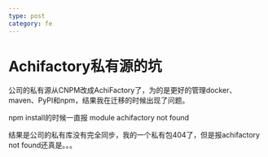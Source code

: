 ```yaml
---
type: post
category: fe
---
```

# Achifactory私有源的坑

公司的私有源从CNPM改成AchiFactory了，为的是更好的管理docker、maven、PyPI和npm，结果我在迁移的时候出现了问题。

npm install的时候一直报 module achifactory not found

结果是公司的私有库没有完全同步，我的一个私有包404了，但是报achifactory not found还真是。。。